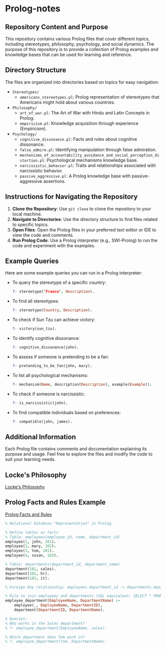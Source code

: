 # Prolog-notes

## Repository Content and Purpose

This repository contains various Prolog files that cover different topics, including stereotypes, philosophy, psychology, and social dynamics. The purpose of this repository is to provide a collection of Prolog examples and knowledge bases that can be used for learning and reference.

## Directory Structure

The files are organized into directories based on topics for easy navigation:

- `Stereotypes/`
  - `americans_stereotypes.pl`: Prolog representation of stereotypes that Americans might hold about various countries.
- `Philosophy/`
  - `art_of_war.pl`: The Art of War with Hindu and Latin Concepts in Prolog.
  - `empiricism.pl`: Knowledge acquisition through experience (Empiricism).
- `Psychology/`
  - `cognitive_dissonance.pl`: Facts and rules about cognitive dissonance.
  - `false_admire.pl`: Identifying manipulation through false admiration.
  - `mechanisms_of_accountability_avoidance_and_social_perception_distortion.pl`: Psychological mechanisms knowledge base.
  - `narcissistic_behavior.pl`: Traits and relationships associated with narcissistic behavior.
  - `passive_aggressive.pl`: A Prolog knowledge base with passive-aggressive assertions.

## Instructions for Navigating the Repository

1. **Clone the Repository**: Use `git clone` to clone the repository to your local machine.
2. **Navigate to Directories**: Use the directory structure to find files related to specific topics.
3. **Open Files**: Open the Prolog files in your preferred text editor or IDE to view the code and comments.
4. **Run Prolog Code**: Use a Prolog interpreter (e.g., SWI-Prolog) to run the code and experiment with the examples.

## Example Queries

Here are some example queries you can run in a Prolog interpreter:

- To query the stereotype of a specific country:
  ```prolog
  ?- stereotype("France", Description).
  ```
- To find all stereotypes:
  ```prolog
  ?- stereotype(Country, Description).
  ```
- To check if Sun Tzu can achieve victory:
  ```prolog
  ?- victory(sun_tzu).
  ```
- To identify cognitive dissonance:
  ```prolog
  ?- cognitive_dissonance(john).
  ```
- To assess if someone is pretending to be a fan:
  ```prolog
  ?- pretending_to_be_fan(john, mary).
  ```
- To list all psychological mechanisms:
  ```prolog
  ?- mechanism(Name, description(Description), example(Example)).
  ```
- To check if someone is narcissistic:
  ```prolog
  ?- is_narcissistic(john).
  ```
- To find compatible individuals based on preferences:
  ```prolog
  ?- compatible(john, james).
  ```

## Additional Information

Each Prolog file contains comments and documentation explaining its purpose and usage. Feel free to explore the files and modify the code to suit your learning needs.

## Locke's Philosophy

[Locke's Philosophy](https://en.wikipedia.org/wiki/John_Locke)

## Prolog Facts and Rules Example

[Prolog Facts and Rules](https://www.cs.trincoll.edu/~ram/cpsc352/notes/prolog/factsrules.html)

```prolog
% Relational Database "Representation" in Prolog

% Define tables as facts
% Table: employees(employee_id, name, department_id)
employee(1, john, 101).
employee(2, mary, 102).
employee(3, tom, 101).
employee(4, susan, 103).

% Table: departments(department_id, department_name)
department(101, sales).
department(102, hr).
department(103, it).

% Foreign key relationship: employees.department_id -> departments.department_id

% Rule to join employees and departments (SQL equivalent: SELECT * FROM employees JOIN departments)
employee_department(EmployeeName, DepartmentName) :-
    employee(_, EmployeeName, DepartmentID),
    department(DepartmentID, DepartmentName).

% Queries:
% Who works in the Sales department?
% ?- employee_department(EmployeeName, sales).

% Which department does Tom work in?
% ?- employee_department(tom, DepartmentName).
```
